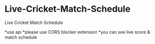 # Live-Cricket-Match-Schedule
Live Cricket Match Schedule

*use api
*please use CORS blocker extension
*you can see live score & match schedule